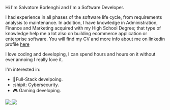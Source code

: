 Hi I'm Salvatore Borlenghi and I'm a Software Developer.

I had experience in all phases of the software life cycle, from requirements analysis to maintenance.
In addition, I have knowledge in Administration, Finance and Marketing acquired with my High School Degree; that type of knowledge help me a lot also on building ecommerce application or enterprise software.
You will find my CV and more info about me on linkedin profile <a href="https://www.linkedin.com/in/salvatoreborlenghi/">here</a>

I love coding and developing, I can spend hours and hours on it without ever annoing I really love it.

I'm interested in:
- 🧳Full-Stack develpoing.
- :shipit: Cybersecurity.
- 🎮 Gaming developing.

<a href="https://github.com/sborlenghi">
 <img align="top" src="https://github-readme-stats.vercel.app/api?username=sborlenghi&show_icons=true&theme=radical"/>
</a>
<a href="https://github.com/sborlenghi">
 <img align="top" src="https://github-readme-stats.vercel.app/api/top-langs/?username=sborlenghi&layout=compact&theme=radical&repo=github-readme-stats"/>
</a>

